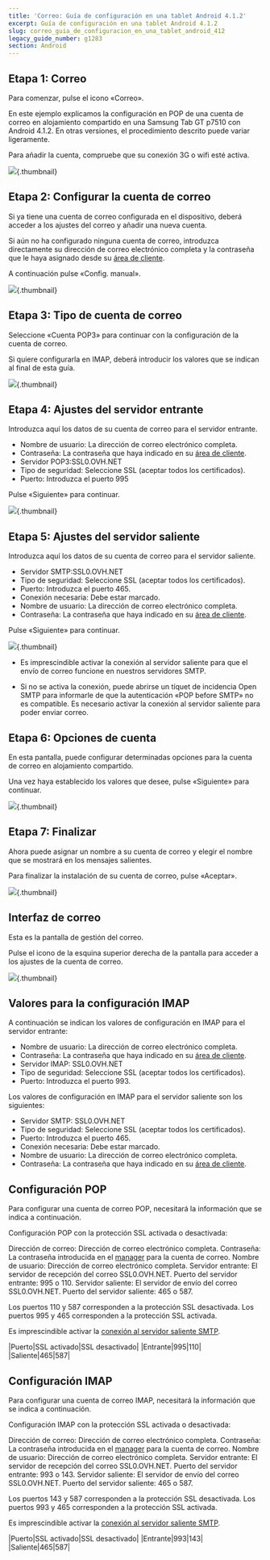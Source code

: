 ```yaml
---
title: 'Correo: Guía de configuración en una tablet Android 4.1.2'
excerpt: Guía de configuración en una tablet Android 4.1.2
slug: correo_guia_de_configuracion_en_una_tablet_android_412
legacy_guide_number: g1283
section: Android
---
```



## Etapa 1: Correo
Para comenzar, pulse el icono «Correo».

En este ejemplo explicamos la configuración en POP de una cuenta de correo en alojamiento compartido en una Samsung Tab GT p7510 con Android 4.1.2. En otras versiones, el procedimiento descrito puede variar ligeramente.

Para añadir la cuenta, compruebe que su conexión 3G o wifi esté activa.

![](images/img_1161.jpg){.thumbnail}


## Etapa 2: Configurar la cuenta de correo
Si ya tiene una cuenta de correo configurada en el dispositivo, deberá acceder a los ajustes del correo y añadir una nueva cuenta.

Si aún no ha configurado ninguna cuenta de correo, introduzca directamente su dirección de correo electrónico completa y la contraseña que le haya asignado desde su [área de cliente](https://www.ovh.com/auth/?action=gotomanager&from=https://www.ovh.es/&ovhSubsidiary=es).

A continuación pulse «Config. manual».

![](images/img_1162.jpg){.thumbnail}


## Etapa 3: Tipo de cuenta de correo
Seleccione «Cuenta POP3» para continuar con la configuración de la cuenta de correo.

Si quiere configurarla en IMAP, deberá introducir los valores que se indican al final de esta guía.

![](images/img_1163.jpg){.thumbnail}


## Etapa 4: Ajustes del servidor entrante
Introduzca aquí los datos de su cuenta de correo para el servidor entrante. 


- Nombre de usuario: La dirección de correo electrónico completa.
- Contraseña: La contraseña que haya indicado en su [área de cliente](https://www.ovh.com/auth/?action=gotomanager&from=https://www.ovh.es/&ovhSubsidiary=es).
- Servidor POP3:SSL0.OVH.NET
- Tipo de seguridad: Seleccione SSL (aceptar todos los certificados).
- Puerto: Introduzca el puerto 995


Pulse «Siguiente» para continuar.

![](images/img_1164.jpg){.thumbnail}


## Etapa 5: Ajustes del servidor saliente
Introduzca aquí los datos de su cuenta de correo para el servidor saliente. 


- Servidor SMTP:SSL0.OVH.NET
- Tipo de seguridad: Seleccione SSL (aceptar todos los certificados).
- Puerto: Introduzca el puerto 465.
- Conexión necesaria: Debe estar marcado.
- Nombre de usuario: La dirección de correo electrónico completa.
- Contraseña: La contraseña que haya indicado en su [área de cliente](https://www.ovh.com/auth/?action=gotomanager&from=https://www.ovh.es/&ovhSubsidiary=es).


Pulse «Siguiente» para continuar.

![](images/img_1165.jpg){.thumbnail}

- Es imprescindible activar la conexión al servidor saliente para que el envío de correo funcione en nuestros servidores SMTP.

- Si no se activa la conexión, puede abrirse un tíquet de incidencia Open SMTP para informarle de que la autenticación «POP before SMTP» no es compatible. Es necesario activar la conexión al servidor saliente para poder enviar correo.




## Etapa 6: Opciones de cuenta
En esta pantalla, puede configurar determinadas opciones para la cuenta de correo en alojamiento compartido. 

Una vez haya establecido los valores que desee, pulse «Siguiente» para continuar.

![](images/img_1166.jpg){.thumbnail}


## Etapa 7: Finalizar
Ahora puede asignar un nombre a su cuenta de correo y elegir el nombre que se mostrará en los mensajes salientes.

Para finalizar la instalación de su cuenta de correo, pulse «Aceptar».

![](images/img_1167.jpg){.thumbnail}


## Interfaz de correo
Esta es la pantalla de gestión del correo.

Pulse el icono de la esquina superior derecha de la pantalla para acceder a los ajustes de la cuenta de correo.

![](images/img_1168.jpg){.thumbnail}


## Valores para la configuración IMAP
A continuación se indican los valores de configuración en IMAP para el servidor entrante:


- Nombre de usuario: La dirección de correo electrónico completa.
- Contraseña: La contraseña que haya indicado en su [área de cliente](https://www.ovh.com/auth/?action=gotomanager&from=https://www.ovh.es/&ovhSubsidiary=es).
- Servidor IMAP: SSL0.OVH.NET
- Tipo de seguridad: Seleccione SSL (aceptar todos los certificados).
- Puerto: Introduzca el puerto 993.


Los valores de configuración en IMAP para el servidor saliente son los siguientes:


- Servidor SMTP: SSL0.OVH.NET
- Tipo de seguridad: Seleccione SSL (aceptar todos los certificados).
- Puerto: Introduzca el puerto 465.
- Conexión necesaria: Debe estar marcado.
- Nombre de usuario: La dirección de correo electrónico completa.
- Contraseña: La contraseña que haya indicado en su [área de cliente](https://www.ovh.com/auth/?action=gotomanager&from=https://www.ovh.es/&ovhSubsidiary=es).




## Configuración POP
Para configurar una cuenta de correo POP, necesitará la información que se indica a continuación.

Configuración POP con la protección SSL activada o desactivada:

Dirección de correo: Dirección de correo electrónico completa.
Contraseña: La contraseña introducida en el [manager](https://www.ovh.com/auth/?action=gotomanager&from=https://www.ovh.es/&ovhSubsidiary=es) para la cuenta de correo.
Nombre de usuario: Dirección de correo electrónico completa.
Servidor entrante: El servidor de recepción del correo SSL0.OVH.NET.
Puerto del servidor entrante: 995 o 110.
Servidor saliente: El servidor de envío del correo SSL0.OVH.NET.
Puerto del servidor saliente: 465 o 587.

Los puertos 110 y 587 corresponden a la protección SSL desactivada.
Los puertos 995 y 465 corresponden a la protección SSL activada.

Es imprescindible activar la [conexión al servidor saliente SMTP](#configuracion_en_protocolo_pop_etapa_5_ajustes_del_servidor_saliente).

|Puerto|SSL activado|SSL desactivado|
|Entrante|995|110|
|Saliente|465|587|




## Configuración IMAP
Para configurar una cuenta de correo IMAP, necesitará la información que se indica a continuación.

Configuración IMAP con la protección SSL activada o desactivada:

Dirección de correo: Dirección de correo electrónico completa.
Contraseña: La contraseña introducida en el [manager](https://www.ovh.com/auth/?action=gotomanager&from=https://www.ovh.es/&ovhSubsidiary=es) para la cuenta de correo.
Nombre de usuario: Dirección de correo electrónico completa.
Servidor entrante: El servidor de recepción del correo SSL0.OVH.NET.
Puerto del servidor entrante: 993 o 143.
Servidor saliente: El servidor de envío del correo SSL0.OVH.NET.
Puerto del servidor saliente: 465 o 587.

Los puertos 143 y 587 corresponden a la protección SSL desactivada.
Los puertos 993 y 465 corresponden a la protección SSL activada.

Es imprescindible activar la [conexión al servidor saliente SMTP](#configuracion_en_protocolo_imap_valores_para_la_configuracion_imap).

|Puerto|SSL activado|SSL desactivado|
|Entrante|993|143|
|Saliente|465|587|



